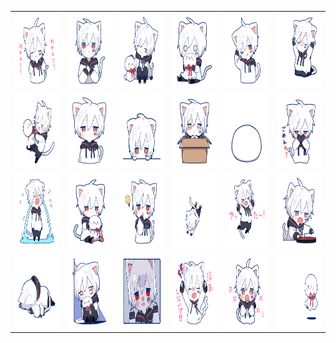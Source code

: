 <table border="0">
  <tr>
    <td align="center">
      <img src="../../image/Mafumafu/Mafumafu_1.png" height="120" width="120" />
    </td>
    <td align="center">
      <img src="../../image/Mafumafu/Mafumafu_10.png" height="120" width="120" />
    </td>
    <td align="center">
      <img src="../../image/Mafumafu/Mafumafu_11.png" height="120" width="120" />
    </td>
    <td align="center">
      <img src="../../image/Mafumafu/Mafumafu_12.png" height="120" width="120" />
    </td>
    <td align="center">
      <img src="../../image/Mafumafu/Mafumafu_13.png" height="120" width="120" />
    </td>
    <td align="center">
      <img src="../../image/Mafumafu/Mafumafu_14.png" height="120" width="120" />
    </td>
  </tr>
  <tr>
    <td align="center">
      <img src="../../image/Mafumafu/Mafumafu_15.png" height="120" width="120" />
    </td>
    <td align="center">
      <img src="../../image/Mafumafu/Mafumafu_16.png" height="120" width="120" />
    </td>
    <td align="center">
      <img src="../../image/Mafumafu/Mafumafu_17.png" height="120" width="120" />
    </td>
    <td align="center">
      <img src="../../image/Mafumafu/Mafumafu_18.png" height="120" width="120" />
    </td>
    <td align="center">
      <img src="../../image/Mafumafu/Mafumafu_19.png" height="120" width="120" />
    </td>
    <td align="center">
      <img src="../../image/Mafumafu/Mafumafu_2.png" height="120" width="120" />
    </td>
  </tr>
  <tr>
    <td align="center">
      <img src="../../image/Mafumafu/Mafumafu_20.png" height="120" width="120" />
    </td>
    <td align="center">
      <img src="../../image/Mafumafu/Mafumafu_21.png" height="120" width="120" />
    </td>
    <td align="center">
      <img src="../../image/Mafumafu/Mafumafu_22.png" height="120" width="120" />
    </td>
    <td align="center">
      <img src="../../image/Mafumafu/Mafumafu_23.png" height="120" width="120" />
    </td>
    <td align="center">
      <img src="../../image/Mafumafu/Mafumafu_24.png" height="120" width="120" />
    </td>
    <td align="center">
      <img src="../../image/Mafumafu/Mafumafu_3.png" height="120" width="120" />
    </td>
  </tr>
  <tr>
    <td align="center">
      <img src="../../image/Mafumafu/Mafumafu_4.png" height="120" width="120" />
    </td>
    <td align="center">
      <img src="../../image/Mafumafu/Mafumafu_5.png" height="120" width="120" />
    </td>
    <td align="center">
      <img src="../../image/Mafumafu/Mafumafu_6.png" height="120" width="120" />
    </td>
    <td align="center">
      <img src="../../image/Mafumafu/Mafumafu_7.png" height="120" width="120" />
    </td>
    <td align="center">
      <img src="../../image/Mafumafu/Mafumafu_8.png" height="120" width="120" />
    </td>
    <td align="center">
      <img src="../../image/Mafumafu/Mafumafu_9.png" height="120" width="120" />
    </td>
  </tr>
</table>
